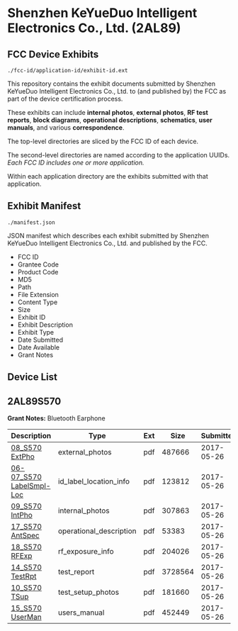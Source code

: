 # Shenzhen KeYueDuo Intelligent Electronics Co., Ltd. (2AL89)
## FCC Device Exhibits

```
./fcc-id/application-id/exhibit-id.ext
```

This repository contains the exhibit documents submitted by Shenzhen KeYueDuo Intelligent Electronics Co., Ltd. to (and published by) the FCC as part of the device certification process.

These exhibits can include **internal photos**, **external photos**, **RF test reports**, **block diagrams**, **operational descriptions**, **schematics**, **user manuals**, and various **correspondence**.

The top-level directories are sliced by the FCC ID of each device.

The second-level directories are named according to the application UUIDs. *Each FCC ID includes one or more application.*

Within each application directory are the exhibits submitted with that application. 

## Exhibit Manifest

```
./manifest.json
```

JSON manifest which describes each exhibit submitted by Shenzhen KeYueDuo Intelligent Electronics Co., Ltd. and published by the FCC.

- FCC ID
- Grantee Code
- Product Code
- MD5
- Path
- File Extension
- Content Type
- Size
- Exhibit ID
- Exhibit Description
- Exhibit Type
- Date Submitted
- Date Available
- Grant Notes

## Device List
## 2AL89S570
**Grant Notes:** Bluetooth Earphone

| Description | Type | Ext | Size | Submitted | Available |
| ----------- | ---- | --- | ---- | --------- | --------- |
| [08_S570 ExtPho](2AL89S570/1ad2c128d8a55225925bfdbe149e10d1/3404199.pdf) | external_photos | pdf | 487666 | 2017-05-26 | 2017-05-26 |
| [06-07_S570 LabelSmpl-Loc](2AL89S570/1ad2c128d8a55225925bfdbe149e10d1/3404198.pdf) | id_label_location_info | pdf | 123812 | 2017-05-26 | 2017-05-26 |
| [09_S570 IntPho](2AL89S570/1ad2c128d8a55225925bfdbe149e10d1/3404200.pdf) | internal_photos | pdf | 307863 | 2017-05-26 | 2017-05-26 |
| [17_S570 AntSpec](2AL89S570/1ad2c128d8a55225925bfdbe149e10d1/3404208.pdf) | operational_description | pdf | 53383 | 2017-05-26 | 2017-05-26 |
| [18_S570 RFExp](2AL89S570/1ad2c128d8a55225925bfdbe149e10d1/3404209.pdf) | rf_exposure_info | pdf | 204026 | 2017-05-26 | 2017-05-26 |
| [14_S570 TestRpt](2AL89S570/1ad2c128d8a55225925bfdbe149e10d1/3404205.pdf) | test_report | pdf | 3728564 | 2017-05-26 | 2017-05-26 |
| [10_S570 TSup](2AL89S570/1ad2c128d8a55225925bfdbe149e10d1/3404201.pdf) | test_setup_photos | pdf | 181660 | 2017-05-26 | 2017-05-26 |
| [15_S570 UserMan](2AL89S570/1ad2c128d8a55225925bfdbe149e10d1/3404206.pdf) | users_manual | pdf | 452449 | 2017-05-26 | 2017-05-26 |
